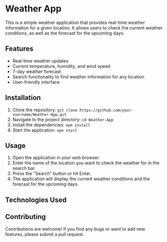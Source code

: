 # Weather App

This is a simple weather application that provides real-time weather information for a given location. It allows users to check the current weather conditions, as well as the forecast for the upcoming days.

## Features

- Real-time weather updates
- Current temperature, humidity, and wind speed
- 7-day weather forecast
- Search functionality to find weather information for any location
- User-friendly interface

## Installation

1. Clone the repository: `git clone https://github.com/your-username/Weather-App.git`
2. Navigate to the project directory: `cd Weather-App`
3. Install the dependencies: `npm install`
4. Start the application: `npm start`

## Usage

1. Open the application in your web browser.
2. Enter the name of the location you want to check the weather for in the search bar.
3. Press the "Search" button or hit Enter.
4. The application will display the current weather conditions and the forecast for the upcoming days.

## Technologies Used

## Contributing

Contributions are welcome! If you find any bugs or want to add new features, please submit a pull request.
